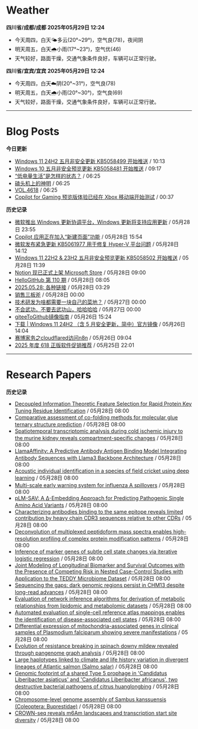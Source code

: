 # Weather
<!--qweather:start-->
**四川省/成都/成都 2025年05月29日 12:24**
- 今天周四，白天🌤️多云(20°~29°)，空气良(78)，夜间阴
- 明天周五，白天🌧️小雨(17°~23°)，空气优(46)
- 天气较好，路面干燥，交通气象条件良好，车辆可以正常行驶。

**四川省/宜宾/宜宾 2025年05月29日 12:24**
- 今天周四，白天☁️阴(20°~31°)，空气良(78)
- 明天周五，白天🌧️小雨(20°~30°)，空气良(69)
- 天气较好，路面干燥，交通气象条件良好，车辆可以正常行驶。
<!--qweather:end-->
---
# Blog Posts
<!--rss-blogs:start-->
**今日更新**
- [Windows 11 24H2 五月非安全更新 KB5058499 开始推送](https://windiscover.com/posts/windows-11-24h2-non-security-preview-update-kb5058499.html) / 10:13
- [Windows 10 五月非安全预览更新 KB5058481 开始推送](https://windiscover.com/posts/windows-1o-may-2025-non-security-update-kb5058481.html) / 09:17
- [“低电量生活”是怎样的状态？](http://m.wufazhuce.com/question/4378) / 06:25
- [磕头机上的神明](http://m.wufazhuce.com/article/6805) / 06:25
- [VOL.4618](http://m.wufazhuce.com/one/4768) / 06:25
- [Copilot for Gaming 预览版体验已经在 Xbox 移动端开始测试](https://windiscover.com/posts/xbox-mobile-app-copilot-for-gaming-preview.html) / 00:37

**历史记录**
- [微软推出 Windows 更新协调平台，Windows 更新将支持应用更新](https://windiscover.com/posts/windows-update-orchestration-platform-a-unified-future-for-app-updates-on-windows.html) / 05月28日 23:55
- [Copilot 应用正在加入“新建页面”功能](https://windiscover.com/posts/copilot-app-new-pages-copilot-pages.html) / 05月28日 15:54
- [微软发布紧急更新 KB5061977 用于修复 Hyper-V 平台问题](https://windiscover.com/posts/oob-update-kb5061977-for-windows-11-24h2-and-server-2025.html) / 05月28日 14:12
- [Windows 11 22H2 & 23H2 五月非安全预览更新 KB5058502 开始推送](https://windiscover.com/posts/windows-11-23h2-may-2025-non-security-update-kb5058502.html) / 05月28日 11:39
- [Notion 现已正式上架 Microsoft Store](https://windiscover.com/posts/notion-is-now-available-in-microsoft-store.html) / 05月28日 09:00
- [HelloGitHub 第 110 期](https://hellogithub.com/periodical/volume/110) / 05月28日 08:05
- [2025.05.28: 各种链接](https://www.owenyoung.com/blog/journals/2025-05-28/) / 05月28日 03:29
- [销售三板斧](https://manateelazycat.github.io/2025/05/28/sale/) / 05月28日 00:00
- [技术研发为啥都需要一块自己的菜地？](https://manateelazycat.github.io/2025/05/27/developer-and-farm/) / 05月27日 00:00
- [不会武功，不要去武功山，哈哈哈哈](https://manateelazycat.github.io/2025/05/27/wu-gong-shan/) / 05月27日 00:00
- [giteeToGithub镜像指南](https://hp-l.github.io/2025/05/26/152454/) / 05月26日 15:24
- [下载 | Windows 11 24H2 （含 5 月安全更新，简中）官方镜像](https://windiscover.com/posts/windows-11-24h2-with-may-2025-update-iso.html) / 05月26日 14:04
- [赛博家务之cloudflared访问n8n](https://blog.pursuitus.com/cloudflaredandn8n.html) / 05月26日 09:04
- [2025 年度 618 正版软件促销推荐](https://windiscover.com/posts/618-2025-geniune-apps-deals.html) / 05月25日 22:01
<!--rss-blogs:end-->
---
# Research Papers
<!--rss-papers:start-->
**历史记录**
- [Decoupled Information Theoretic Feature Selection for Rapid Protein Key Tuning Residue Identification](https://www.biorxiv.org/content/10.1101/2025.05.28.653817v1?rss=1) / 05月28日 08:00
- [Comparative assessment of co-folding methods for molecular glue ternary structure prediction](https://www.biorxiv.org/content/10.1101/2025.05.25.655997v1?rss=1) / 05月28日 08:00
- [Spatiotemporal transcriptomic analysis during cold ischemic injury to the murine kidney reveals compartment-specific changes](https://www.biorxiv.org/content/10.1101/2025.05.25.654911v1?rss=1) / 05月28日 08:00
- [LlamaAffinity: A Predictive Antibody Antigen Binding Model Integrating Antibody Sequences with Llama3 Backbone Architecture](https://www.biorxiv.org/content/10.1101/2025.05.28.653051v1?rss=1) / 05月28日 08:00
- [Acoustic individual identification in a species of field cricket using deep learning](https://www.biorxiv.org/content/10.1101/2025.05.24.655958v1?rss=1) / 05月28日 08:00
- [Multi-scale early warning system for influenza A spillovers](https://www.biorxiv.org/content/10.1101/2025.05.24.655955v1?rss=1) / 05月28日 08:00
- [pLM-SAV: A Δ-Embedding Approach for Predicting Pathogenic Single Amino Acid Variants](https://www.biorxiv.org/content/10.1101/2025.05.24.655916v1?rss=1) / 05月28日 08:00
- [Characterizing antibodies binding to the same epitope reveals limited contribution by heavy chain CDR3 sequences relative to other CDRs](https://www.biorxiv.org/content/10.1101/2025.05.24.655967v1?rss=1) / 05月28日 08:00
- [Deconvolution of multiplexed peptidoform mass spectra enables high-resolution profiling of complex protein modification patterns](https://www.biorxiv.org/content/10.1101/2025.05.24.655917v1?rss=1) / 05月28日 08:00
- [Inference of marker genes of subtle cell state changes via iterative logistic regression](https://www.biorxiv.org/content/10.1101/2025.05.23.655858v1?rss=1) / 05月28日 08:00
- [Joint Modeling of Longitudinal Biomarker and Survival Outcomes with the Presence of Competing Risk in Nested Case-Control Studies with Application to the TEDDY Microbiome Dataset](https://www.biorxiv.org/content/10.1101/2025.05.23.655653v1?rss=1) / 05月28日 08:00
- [Sequencing the gaps: dark genomic regions persist in CHM13 despite long-read advances](https://www.biorxiv.org/content/10.1101/2025.05.23.655776v1?rss=1) / 05月28日 08:00
- [Evaluation of network inference algorithms for derivation of metabolic relationships from lipidomic and metabolomic datasets](https://www.biorxiv.org/content/10.1101/2025.05.23.654112v1?rss=1) / 05月28日 08:00
- [Automated evaluation of single-cell reference atlas mappings enables the identification of disease-associated cell states](https://www.biorxiv.org/content/10.1101/2025.05.23.655749v1?rss=1) / 05月28日 08:00
- [Differential expression of mitochondria-associated genes in clinical samples of Plasmodium falciparum showing severe manifestations](https://www.biorxiv.org/content/10.1101/2025.05.24.655897v1?rss=1) / 05月28日 08:00
- [Evolution of resistance breaking in spinach downy mildew revealed through pangenome graph analysis](https://www.biorxiv.org/content/10.1101/2025.05.23.655769v1?rss=1) / 05月28日 08:00
- [Large haplotypes linked to climate and life history variation in divergent lineages of Atlantic salmon (Salmo salar)](https://www.biorxiv.org/content/10.1101/2025.05.23.655798v1?rss=1) / 05月28日 08:00
- [Genomic footprint of a shared Type 5 prophage in 'Candidatus Liberibacter asiaticus' and 'Candidatus Liberibacter africanus', two destructive bacterial pathogens of citrus huanglongbing](https://www.biorxiv.org/content/10.1101/2025.05.23.655732v1?rss=1) / 05月28日 08:00
- [Chromosome-level genome assembly of Sambus kanssuensis (Coleoptera: Buprestidae)](https://www.nature.com/articles/s41597-025-05271-7) / 05月28日 08:00
- [CROWN-seq reveals m6Am landscapes and transcription start site diversity](https://www.nature.com/articles/s41576-025-00861-y) / 05月28日 08:00
<!--rss-papers:end-->
